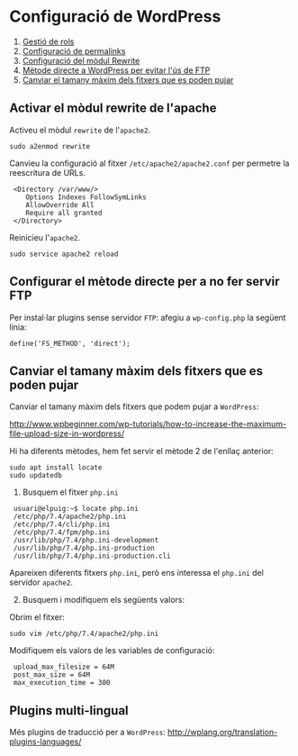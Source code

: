 # Configuració de WordPress


1. [Gestió de rols](rols-wordpress.md)
2. [Configuració de permalinks](permalinks-wordpress.md)
3. [Configuració del mòdul Rewrite](rewrite-apache-wordpress.md)
4. [Mètode directe a WordPress per evitar l'ús de FTP](metode-directe-wordpress.md)
5. [Canviar el tamany màxim dels fitxers que es poden pujar](canviar-tamany-fitxers-wordpress.md)


## Activar el mòdul rewrite de l'apache

Activeu el mòdul `rewrite` de l'`apache2`.
~~~
sudo a2enmod rewrite
~~~

Canvieu la configuració al fitxer `/etc/apache2/apache2.conf` per permetre la reescritura de URLs.

~~~
 <Directory /var/www/>
    Options Indexes FollowSymLinks
    AllowOverride All
    Require all granted
 </Directory>
~~~

Reinicieu l'`apache2`.
~~~
sudo service apache2 reload
~~~

## Configurar el mètode directe per a no fer servir FTP
Per instal·lar plugins sense servidor `FTP`: afegiu a `wp-config.php` la següent línia:
~~~
define('FS_METHOD', 'direct');
~~~

## Canviar el tamany màxim dels fitxers que es poden pujar
Canviar el tamany màxim dels fitxers que podem pujar a `WordPress`:

http://www.wpbeginner.com/wp-tutorials/how-to-increase-the-maximum-file-upload-size-in-wordpress/

Hi ha diferents mètodes, hem fet servir el mètode 2 de l'enllaç anterior:

~~~
sudo apt install locate
sudo updatedb
~~~

1. Busquem el fitxer `php.ini`

~~~
 usuari@elpuig:~$ locate php.ini
 /etc/php/7.4/apache2/php.ini
 /etc/php/7.4/cli/php.ini
 /etc/php/7.4/fpm/php.ini
 /usr/lib/php/7.4/php.ini-development
 /usr/lib/php/7.4/php.ini-production
 /usr/lib/php/7.4/php.ini-production.cli
~~~

Apareixen diferents fitxers `php.ini`, però ens interessa el `php.ini` del servidor `apache2`.

2. Busquem i modifiquem els següents valors:

Obrim el fitxer:
~~~
sudo vim /etc/php/7.4/apache2/php.ini
~~~

Modifiquem els valors de les variables de configuració:
~~~
 upload_max_filesize = 64M
 post_max_size = 64M
 max_execution_time = 300
~~~

## Plugins multi-lingual
Més plugins de traducció per a `WordPress`: http://wplang.org/translation-plugins-languages/
